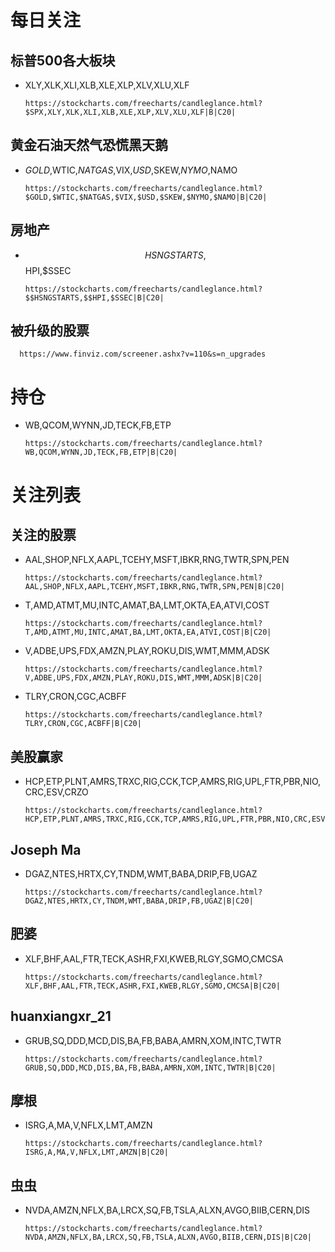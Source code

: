 # 每日关注

## 标普500各大板块
- XLY,XLK,XLI,XLB,XLE,XLP,XLV,XLU,XLF

      https://stockcharts.com/freecharts/candleglance.html?$SPX,XLY,XLK,XLI,XLB,XLE,XLP,XLV,XLU,XLF|B|C20|

## 黄金石油天然气恐慌黑天鹅
- $GOLD,$WTIC,$NATGAS,$VIX,$USD,$SKEW,$NYMO,$NAMO

      https://stockcharts.com/freecharts/candleglance.html?$GOLD,$WTIC,$NATGAS,$VIX,$USD,$SKEW,$NYMO,$NAMO|B|C20|

## 房地产
- $$HSNGSTARTS,$$HPI,$SSEC

      https://stockcharts.com/freecharts/candleglance.html?$$HSNGSTARTS,$$HPI,$SSEC|B|C20|

## 被升级的股票
      https://www.finviz.com/screener.ashx?v=110&s=n_upgrades


# 持仓
- WB,QCOM,WYNN,JD,TECK,FB,ETP

      https://stockcharts.com/freecharts/candleglance.html?WB,QCOM,WYNN,JD,TECK,FB,ETP|B|C20|


# 关注列表
## 关注的股票
- AAL,SHOP,NFLX,AAPL,TCEHY,MSFT,IBKR,RNG,TWTR,SPN,PEN

      https://stockcharts.com/freecharts/candleglance.html?AAL,SHOP,NFLX,AAPL,TCEHY,MSFT,IBKR,RNG,TWTR,SPN,PEN|B|C20|

- T,AMD,ATMT,MU,INTC,AMAT,BA,LMT,OKTA,EA,ATVI,COST

      https://stockcharts.com/freecharts/candleglance.html?T,AMD,ATMT,MU,INTC,AMAT,BA,LMT,OKTA,EA,ATVI,COST|B|C20|

- V,ADBE,UPS,FDX,AMZN,PLAY,ROKU,DIS,WMT,MMM,ADSK

      https://stockcharts.com/freecharts/candleglance.html?V,ADBE,UPS,FDX,AMZN,PLAY,ROKU,DIS,WMT,MMM,ADSK|B|C20|

- TLRY,CRON,CGC,ACBFF

      https://stockcharts.com/freecharts/candleglance.html?TLRY,CRON,CGC,ACBFF|B|C20|

## 美股赢家
- HCP,ETP,PLNT,AMRS,TRXC,RIG,CCK,TCP,AMRS,RIG,UPL,FTR,PBR,NIO,CRC,ESV,CRZO

      https://stockcharts.com/freecharts/candleglance.html?HCP,ETP,PLNT,AMRS,TRXC,RIG,CCK,TCP,AMRS,RIG,UPL,FTR,PBR,NIO,CRC,ESV,CRZO|B|C20|

## Joseph Ma
- DGAZ,NTES,HRTX,CY,TNDM,WMT,BABA,DRIP,FB,UGAZ

      https://stockcharts.com/freecharts/candleglance.html?DGAZ,NTES,HRTX,CY,TNDM,WMT,BABA,DRIP,FB,UGAZ|B|C20|

## 肥婆
- XLF,BHF,AAL,FTR,TECK,ASHR,FXI,KWEB,RLGY,SGMO,CMCSA

      https://stockcharts.com/freecharts/candleglance.html?XLF,BHF,AAL,FTR,TECK,ASHR,FXI,KWEB,RLGY,SGMO,CMCSA|B|C20|
      
## huanxiangxr_21
- GRUB,SQ,DDD,MCD,DIS,BA,FB,BABA,AMRN,XOM,INTC,TWTR

      https://stockcharts.com/freecharts/candleglance.html?GRUB,SQ,DDD,MCD,DIS,BA,FB,BABA,AMRN,XOM,INTC,TWTR|B|C20|
      
## 摩根
- ISRG,A,MA,V,NFLX,LMT,AMZN

      https://stockcharts.com/freecharts/candleglance.html?ISRG,A,MA,V,NFLX,LMT,AMZN|B|C20|
      
## 虫虫
- NVDA,AMZN,NFLX,BA,LRCX,SQ,FB,TSLA,ALXN,AVGO,BIIB,CERN,DIS

      https://stockcharts.com/freecharts/candleglance.html?NVDA,AMZN,NFLX,BA,LRCX,SQ,FB,TSLA,ALXN,AVGO,BIIB,CERN,DIS|B|C20|

